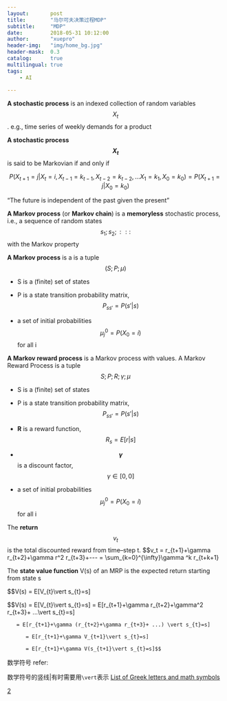 ```yaml
---
layout:       post
title:        "马尔可夫决策过程MDP"
subtitle:     "MDP"
date:         2018-05-31 10:12:00
author:       "xuepro"
header-img:   "img/home_bg.jpg"
header-mask:  0.3
catalog:      true
multilingual: true
tags:
    - AI
    
---
```


**A stochastic process** is an indexed collection of random variables $$ {X_t} $$.
 e.g., time series of weekly demands for a product
 
**A stochastic process $$ X_t $$** is said to be Markovian if and only if

$$ P(X_{t+1}=j| X_t=i,X_{t-1}=k_{t-1},X_{t-2}=k_{t-2},...X_1=k_1,X_0=k_0) = P(X_{t+1}=j|X_0=k_0) $$

   “The future is independent of the past given the present”
   
**A Markov process** (or **Markov chain**) is a **memoryless** stochastic process, i.e., a sequence of random states
$$s_1; s_2; : : :$$ with the Markov property

**A Markov process**  is a is a tuple $$(S;P;\mu)$$

- S is a (finite) set of states
- P is a state transition probability matrix, $$ P_{ss'} = P(s'\vert s) $$
 
- a set of initial probabilities $$ \mu_j^0 = P(X_0=i)$$ for all i

**A Markov reward process** is a Markov process with values.
A Markov Reward Process is a tuple $$S;P;R;\gamma; \mu $$

- S is a (finite) set of states
- P is a state transition probability matrix, $$P_{ss'} = P(s'\vert s) $$

- **R** is a reward function, $$R_s = E[r \vert s]$$
- **$$\gamma$$** is a discount factor,  $$\gamma \in[0,0]$$
- a set of initial probabilities $$ \mu_j^0 = P(X_0=i)$$ for all i

The **return** $$v_t$$ is the total discounted reward from time–step t.
  $$v_t = r_{t+1}+\gamma r_{t+2}+\gamma r^2 r_{t+3}+--- = \sum_{k=0}^{\infty}\gamma ^k r_{t+k+1}
  
The **state value function** V(s) of an MRP is the expected return starting from state s

   $$V(s) = E[V_{t}\vert s_{t}=s] 
   
$$V(s) = E[V_{t}\vert s_{t}=s]  = E[r_{t+1}+\gamma r_{t+2}+\gamma^2 r_{t+3}+ ...\vert s_{t}=s]
       
       = E[r_{t+1}+\gamma (r_{t+2}+\gamma r_{t+3}+ ...) \vert s_{t}=s]
      
          = E[r_{t+1}+\gamma V_{t+1}\vert s_{t}=s]
          
          = E[r_{t+1}+\gamma V(s_{t+1}\vert s_{t}=s]$$

数学符号 refer:

数学符号的竖线|有时需要用```\vert```表示
[List of Greek letters and math symbols](https://www.sharelatex.com/learn/List_of_Greek_letters_and_math_symbols)

[2](http://web.ift.uib.no/Teori/KURS/WRK/TeX/symALL.html)
